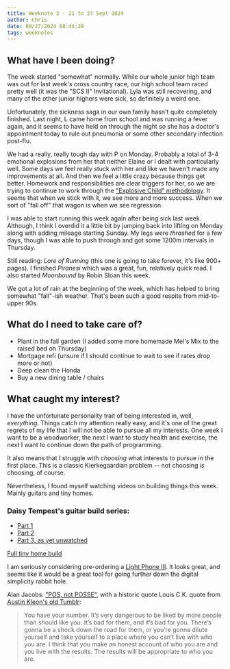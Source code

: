 ```yaml
---
title: Weeknote 2 - 21 to 27 Sept 2024
author: Chris
date: 09/27/2024 08:44:28 
tags: weeknotes
---
```


## What have I been doing?

The week started "somewhat" normally. While our whole junior high team was out for last week's cross country race, our high school team raced pretty well (it was the "SCS II" Invitational). Lyla was still recovering, and many of the other junior highers were sick, so definitely a weird one.

Unfortunately, the sickness saga in our own family hasn't quite completely finished. Last night, L came home from school and was running a fever again, and it seems to have held on through the night so she has a doctor's appointment today to rule out pneumonia or some other secondary infection post-flu.

We had a really, really tough day with P on Monday. Probably a total of 3-4 emotional explosions from her that neither Elaine or I dealt with particularly well. Some days we feel really stuck with her and like we haven't made any improvements at all. And then we feel a little crazy because things get better. Homework and responsibilities are clear triggers for her, so we are trying to continue to work through the ["Explosive Child" methodology](https://livesinthebalance.org/). It seems that when we stick with it, we see more and more success. When we sort of "fall off" that wagon is when we see regression.

I was able to start running this week again after being sick last week. Although, I think I overdid it a little bit by jumping back into lifting on Monday along with adding mileage starting Sunday. My legs were *thrashed* for a few days, though I was able to push through and got some 1200m intervals in Thursday.

Still reading: *Lore of Running* (this one is going to take forever, it's like 900+ pages). I finished *Piranesi* which was a great, fun, relatively quick read. I also started *Moonbound* by Robin Sloan this week.

We got a lot of rain at the beginning of the week, which has helped to bring somewhat "fall"-ish weather. That's been such a good respite from mid-to-upper 90s.

## What do I need to take care of?

- Plant in the fall garden (I added some more homemade Mel's Mix to the raised bed on Thursday)
- Mortgage refi (unsure if I should continue to wait to see if rates drop more or not)
- Deep clean the Honda
- Buy a new dining table / chairs

## What caught my interest?

I have the unfortunate personality trait of being interested in, well, *everything*. Things catch my attention really easy, and it's one of the great regrets of my life that I will not be able to pursue all my interests. One week I want to be a woodworker, the next I want to study health and exercise, the next I want to continue down the path of programming. 

It also means that I struggle with *choosing* what interests to pursue in the first place. This is a classic Kierkegaardian problem -- not choosing *is* choosing, of course.

Nevertheless, I found myself watching videos on building things this week. Mainly guitars and tiny homes.

### Daisy Tempest's guitar build series:
- [Part 1](https://www.youtube.com/watch?v=A44AQGv2wY0)
- [Part 2](https://www.youtube.com/watch?v=MQxm8zNFp2I)
- [Part 3, as yet unwatched](https://www.youtube.com/watch?v=QIOvkEPcaVo)

[Full tiny home build](https://www.youtube.com/watch?v=0lTuBRp_tHE)

I am seriously considering pre-ordering a [Light Phone III](https://www.thelightphone.com/blog/introducing-the-light-phone-iii). It looks great, and seems like it would be a great tool for going further down the digital simplicity rabbit hole.

Alan Jacobs: ["POS, not POSSE"](https://blog.ayjay.org/pos-not-posse/), with a historic quote Louis C.K. quote from [Austin Kleon's old Tumblr](https://tumblr.austinkleon.com/post/144251991476):

>You have your number. It’s very dangerous to be liked by more people than should like you. It’s bad for them, and it’s bad for you. There’s gonna be a shock down the road for them, or you’re gonna dilute yourself and take yourself to a place where you can’t live with who you are. I think that you make an honest account of who you are and you live with the results. The results will be appropriate to who you are.